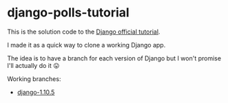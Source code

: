 # django-polls-tutorial

This is the solution code to the [Django official tutorial](https://github.com/Chive/django-poll-app).

I made it as a quick way to clone a working Django app.

The idea is to have a branch for each version of Django but I won't promise I'll actually do it 😛

Working branches:

- [django-1.10.5](../../tree/django-1.10.5)
